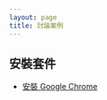 ```yaml
---
layout: page
title: 討論案例
---
```



## 安裝套件

* [安裝 Google Chrome](/book-ubuntu-qna/read/case/google-chrome/)
